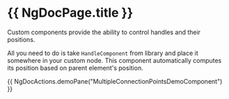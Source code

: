 # {{ NgDocPage.title }}

Custom components provide the ability to control handles and their positions.

All you need to do is take `HandleComponent` from library and place it somewhere in your custom node. This component automatically computes its position based on parent element's position.

{{ NgDocActions.demoPane("MultipleConnectionPointsDemoComponent") }}
